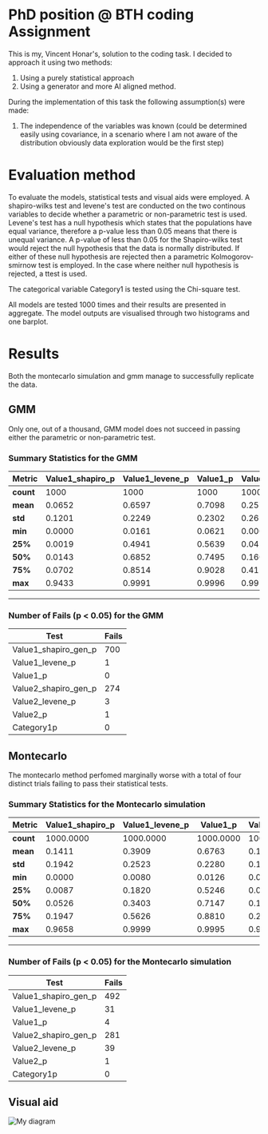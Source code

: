 # PhD position @ BTH coding Assignment
This is my, Vincent Honar's, solution to the coding task. I decided to approach it using two methods:
  1. Using a purely statistical approach
  2. Using a generator and more AI aligned method.

During the implementation of this task the following assumption(s) were made:
  1. The independence of the variables was known (could be determined easily using covariance, in a scenario where I am not aware of the distribution obviously data exploration would be the first step)

# Evaluation method
To evaluate the models, statistical tests and visual aids were employed. A shapiro-wilks test and levene's test are conducted on the two continous variables to decide whether a parametric or non-parametric test is used. Levene's test has a null hypothesis which states that the populations have equal variance, therefore a p-value less than 0.05 means that there is unequal variance. A p-value of less than 0.05 for the Shapiro-wilks test would reject the null hypothesis that the data is normally distributed. If either of these null hypothesis are rejected then a parametric Kolmogorov-smirnow test is employed. In the case where neither null hypothesis is rejected, a ttest is used. 

The categorical variable Category1 is tested using the Chi-square test. 

All models are tested 1000 times and their results are presented in aggregate. The model outputs are visualised through two histograms and one barplot. 
# Results
Both the montecarlo simulation and gmm manage to successfully replicate the data. 
## GMM
Only one, out of a thousand, GMM model does not succeed in passing either the parametric or non-parametric test. 

### Summary Statistics for the GMM

| Metric            | Value1_shapiro_p | Value1_levene_p | Value1_p | Value2_shapiro_p | Value2_levene_p | Value2_p | Category1p |
|------------------|------------------------|------------------|----------|------------------------|------------------|----------|-------------|
| **count**        | 1000                   | 1000             | 1000     | 1000                   | 1000             | 1000     | 1000        |
| **mean**         | 0.0652                 | 0.6597           | 0.7098   | 0.2577                 | 0.5861           | 0.6145   | 0.6277      |
| **std**          | 0.1201                 | 0.2249           | 0.2302   | 0.2615                 | 0.2539           | 0.2393   | 0.2424      |
| **min**          | 0.0000                 | 0.0161           | 0.0621   | 0.0001                 | 0.0116           | 0.0301   | 0.0531      |
| **25%**          | 0.0019                 | 0.4941           | 0.5639   | 0.0414                 | 0.3924           | 0.4343   | 0.4506      |
| **50%**          | 0.0143                 | 0.6852           | 0.7495   | 0.1606                 | 0.5945           | 0.6341   | 0.6517      |
| **75%**          | 0.0702                 | 0.8514           | 0.9028   | 0.4124                 | 0.8117           | 0.8184   | 0.8384      |
| **max**          | 0.9433                 | 0.9991           | 0.9996   | 0.9972                 | 0.9989           | 0.9994   | 0.9996      |

---

### Number of Fails (p < 0.05) for the GMM

| Test                    | Fails |
|-------------------------|--------|
| Value1_shapiro_gen_p    | 700    |
| Value1_levene_p         | 1      |
| Value1_p                | 0      |
| Value2_shapiro_gen_p    | 274    |
| Value2_levene_p         | 3      |
| Value2_p                | 1      |
| Category1p              | 0      |

## Montecarlo
The montecarlo method perfomed marginally worse with a total of four distinct trials failing to pass their statistical tests. 
### Summary Statistics for the Montecarlo simulation

| Metric    | Value1_shapiro_p | Value1_levene_p | Value1_p | Value2_shapiro_p | Value2_levene_p | Value2_p | Category1p |
|-----------|-----------------------|------------------|----------|------------------------|------------------|----------|-------------|
| **count** | 1000.0000             | 1000.0000        | 1000.0000 | 1000.0000              | 1000.0000        | 1000.0000 | 1000.0000   |
| **mean**  | 0.1411                | 0.3909           | 0.6763   | 0.1829                 | 0.3866           | 0.6651   | 0.8380      |
| **std**   | 0.1942                | 0.2523           | 0.2280   | 0.1890                 | 0.2610           | 0.2344   | 0.1531      |
| **min**   | 0.0000                | 0.0080           | 0.0126   | 0.0000                 | 0.0018           | 0.0447   | 0.2347      |
| **25%**   | 0.0087                | 0.1820           | 0.5246   | 0.0419                 | 0.1640           | 0.5006   | 0.7669      |
| **50%**   | 0.0526                | 0.3403           | 0.7147   | 0.1176                 | 0.3360           | 0.7006   | 0.8875      |
| **75%**   | 0.1947                | 0.5626           | 0.8810   | 0.2566                 | 0.5594           | 0.8680   | 0.9548      |
| **max**   | 0.9658                | 0.9999           | 0.9995   | 0.9804                 | 0.9979           | 0.9999   | 0.9970      |

---

### Number of Fails (p < 0.05) for the Montecarlo simulation

| Test                   | Fails |
|------------------------|--------|
| Value1_shapiro_gen_p   | 492    |
| Value1_levene_p        | 31     |
| Value1_p               | 4      |
| Value2_shapiro_gen_p   | 281    |
| Value2_levene_p        | 39     |
| Value2_p               | 1      |
| Category1p             | 0      |

## Visual aid

![My diagram](figure1.png)
